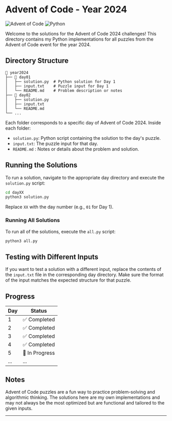 # Advent of Code - Year 2024

![Advent of Code](https://img.shields.io/badge/Advent%20of%20Code-2024-blue?style=flat-square&logo=advent-of-code&logoColor=white)
![Python](https://img.shields.io/badge/Python-3.x-blue?style=flat-square&logo=python&logoColor=white)

Welcome to the solutions for the Advent of Code 2024 challenges! This directory contains my Python implementations for all puzzles from the Advent of Code event for the year 2024.

## Directory Structure

```
📂 year2024
├── 📂 day01
│   ├── solution.py  # Python solution for Day 1
│   ├── input.txt    # Puzzle input for Day 1
│   └── README.md    # Problem description or notes
├── 📂 day02
│   ├── solution.py
│   ├── input.txt
│   └── README.md
└── ...
```

Each folder corresponds to a specific day of Advent of Code 2024. Inside each folder:
- `solution.py`: Python script containing the solution to the day's puzzle.
- `input.txt`: The puzzle input for that day.
- `README.md` : Notes or details about the problem and solution.

## Running the Solutions

To run a solution, navigate to the appropriate day directory and execute the `solution.py` script:

```bash
cd dayXX
python3 solution.py
```

Replace `XX` with the day number (e.g., `01` for Day 1).

### Running All Solutions

To run all of the solutions, execute the `all.py` script:

```bash
python3 all.py
```

## Testing with Different Inputs

If you want to test a solution with a different input, replace the contents of the `input.txt` file in the corresponding day directory. Make sure the format of the input matches the expected structure for that puzzle.

## Progress

| Day | Status        |
|-----|---------------|
| 1   | ✅ Completed  |
| 2   | ✅ Completed  |
| 3   | ✅ Completed  |
| 4   | ✅ Completed  |
| 5   | 🚧 In Progress|
| ... | ...           |

## Notes

Advent of Code puzzles are a fun way to practice problem-solving and algorithmic thinking. The solutions here are my own implementations and may not always be the most optimized but are functional and tailored to the given inputs.

---

